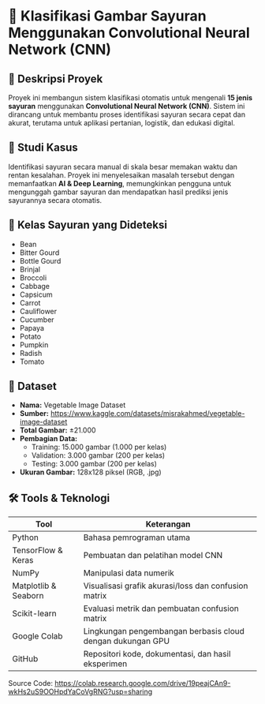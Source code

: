 # 🥦 Klasifikasi Gambar Sayuran Menggunakan Convolutional Neural Network (CNN)

## 📌 Deskripsi Proyek
Proyek ini membangun sistem klasifikasi otomatis untuk mengenali **15 jenis sayuran** menggunakan **Convolutional Neural Network (CNN)**. Sistem ini dirancang untuk membantu proses identifikasi sayuran secara cepat dan akurat, terutama untuk aplikasi pertanian, logistik, dan edukasi digital.

## 🧪 Studi Kasus
Identifikasi sayuran secara manual di skala besar memakan waktu dan rentan kesalahan. Proyek ini menyelesaikan masalah tersebut dengan memanfaatkan **AI & Deep Learning**, memungkinkan pengguna untuk mengunggah gambar sayuran dan mendapatkan hasil prediksi jenis sayurannya secara otomatis.

## 🥕 Kelas Sayuran yang Dideteksi
- Bean  
- Bitter Gourd  
- Bottle Gourd  
- Brinjal  
- Broccoli  
- Cabbage  
- Capsicum  
- Carrot  
- Cauliflower  
- Cucumber  
- Papaya  
- Potato  
- Pumpkin  
- Radish  
- Tomato

## 📂 Dataset
- **Nama:** Vegetable Image Dataset  
- **Sumber:** https://www.kaggle.com/datasets/misrakahmed/vegetable-image-dataset
- **Total Gambar:** ±21.000  
- **Pembagian Data:**
  - Training: 15.000 gambar (1.000 per kelas)
  - Validation: 3.000 gambar (200 per kelas)
  - Testing: 3.000 gambar (200 per kelas)  
- **Ukuran Gambar:** 128x128 piksel (RGB, .jpg)

## 🛠️ Tools & Teknologi
| Tool            | Keterangan |
|-----------------|------------|
| Python          | Bahasa pemrograman utama |
| TensorFlow & Keras | Pembuatan dan pelatihan model CNN |
| NumPy           | Manipulasi data numerik |
| Matplotlib & Seaborn | Visualisasi grafik akurasi/loss dan confusion matrix |
| Scikit-learn    | Evaluasi metrik dan pembuatan confusion matrix |
| Google Colab    | Lingkungan pengembangan berbasis cloud dengan dukungan GPU |
| GitHub          | Repositori kode, dokumentasi, dan hasil eksperimen |

Source Code: https://colab.research.google.com/drive/19peajCAn9-wkHs2uS9OOHpdYaCoVgRNG?usp=sharing

